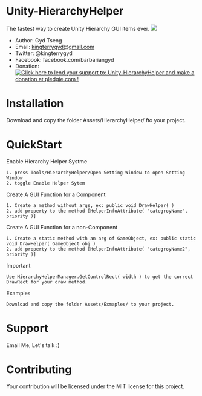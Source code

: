 Unity-HierarchyHelper
=
The fastest way to create Unity Hierarchy GUI items ever.
![](http://i.imgur.com/nPJcYNG.gif)

- Author: Gyd Tseng
- Email: kingterrygyd@gmail.com
- Twitter: @kingterrygyd
- Facebook: facebook.com/barbariangyd
- Donation: <a href='https://pledgie.com/campaigns/32250'><img alt='Click here to lend your support to: Unity-HierarchyHelper and make a donation at pledgie.com !' src='https://pledgie.com/campaigns/32250.png?skin_name=chrome' border='0' ></a>

Installation
=
Download and copy the folder Assets/HierarchyHelper/ fto your project.

QuickStart
=
Enable Hierarchy Helper Systme
```
1. press Tools/HierarchyHelper/Open Setting Window to open Setting Window
2. toggle Enable Helper Sytem
```

Create A GUI Function for a Component
```
1. Create a method without args, ex: public void DrawHelper( )
2. add property to the method [HelperInfoAttribute( "categroyName", priority )]
```

Create A GUI Function for a non-Component
```
1. Create a static method with an arg of GameObject, ex: public static void DrawHelper( GameObject obj )
2. add property to the method [HelperInfoAttribute( "categroyName2", priority )]
```

Important
```
Use HierarchyHelperManager.GetControlRect( width ) to get the correct DrawRect for your draw method.
```

Examples
```
Download and copy the folder Assets/Exmaples/ to your project.
```

Support
=
Email Me, Let's talk :)

Contributing
=
Your contribution will be licensed under the MIT license for this project.


